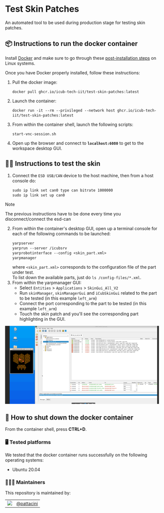Test Skin Patches
=================

An automated tool to be used during production stage for testing skin patches.

## 📦 Instructions to run the docker container
Install [Docker](https://www.docker.com) and make sure to go through these [post-installation steps](https://docs.docker.com/engine/install/linux-postinstall/) on Linux systems.

Once you have Docker properly installed, follow these instructions:
1. Pull the docker image:
    ```console
    docker pull ghcr.io/icub-tech-iit/test-skin-patches:latest
    ```
2. Launch the container:
    ```console
    docker run -it --rm --privileged --network host ghcr.io/icub-tech-iit/test-skin-patches:latest
    ```
3. From within the container shell, launch the following scripts:
    ```console
    start-vnc-session.sh
    ```
4. Open up the browser and connect to **`localhost:6080`** to get to the workspace desktop GUI.

## 🖐🏻 Instructions to test the skin
1. Connect the `ESD USB/CAN` device to the host machine, then from a host console do:
    ```console
    sudo ip link set can0 type can bitrate 1000000
    sudo ip link set up can0
    ```
> [!note]
> The previous instructions have to be done every time you disconnect/connect the esd-can

2. From within the container's desktop GUI, open up a terminal console for each of the following commands to be launched:
    ```console
    yarpserver
    yarprun --server /icubsrv
    yarprobotinterface --config <skin_part.xml>
    yarpmanager
    ```
    where `<skin_part.xml>` corresponds to the configuration file of the part under test.\
    To list down the available parts, just do `ls /config-files/*.xml`.
3. From within the yarpmanager GUI:
    - Select `Entities` > `Applications` > `SkinGui_All_V2`
    - Run `skinManager`, `skinManagerGui` and `iCubSkinGui` related to the part to be tested (in this example `left_arm`)
    - Connect the port corresponding to the part to be tested (in this example `left_arm`)
    - Touch the skin patch and you'll see the corresponding part highlighting in the GUI.

![test-skin](./assets/test-skin.png)

## 🔘 How to shut down the docker container
From the container shell, press **CTRL+D**.

### 🖥 Tested platforms
We tested that the docker container runs successfully on the following operating systems:
- Ubuntu 20.04
 
### 👨🏻‍💻 Maintainers
This repository is maintained by:

| | |
|:---:|:---:|
| [<img src="https://github.com/pattacini.png" width="40">](https://github.com/pattacini) | [@pattacini](https://github.com/pattacini) |
